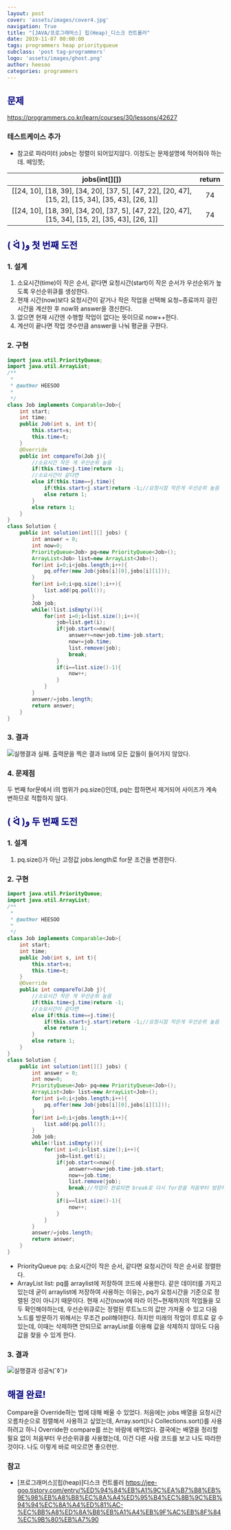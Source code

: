 ```yaml
---
layout: post
cover: 'assets/images/cover4.jpg'
navigation: True
title: "[JAVA/프로그래머스] 힙(Heap)_디스크 컨트롤러"
date: 2019-11-07 00:00:00
tags: programmers heap priorityqueue
subclass: 'post tag-programmers'
logo: 'assets/images/ghost.png'
author: heesoo
categories: programmers
---
```

## <span style="color:navy">문제</span>
<https://programmers.co.kr/learn/courses/30/lessons/42627>

### 테스트케이스 추가
- 참고로 파라미터 jobs는 정렬이 되어있지않다. 이정도는 문제설명에 적어줘야 하는데. 떼잉쯧;

| jobs(int[][]) | return |
| :----: | :----: |
| [[24, 10], [18, 39], [34, 20], [37, 5], [47, 22], [20, 47], [15, 2], [15, 34], [35, 43], [26, 1]] | 74 |
| [[24, 10], [18, 39], [34, 20], [37, 5], [47, 22], [20, 47], [15, 34], [15, 2], [35, 43], [26, 1]] | 74 |


## <span style="color:navy">( ᐛ )و 첫 번째 도전</span>

### 1. 설계
1. 소요시간(time)이 작은 순서, 같다면 요청시간(start)이 작은 순서가 우선순위가 높도록 우선순위큐를 생성한다.
2. 현재 시간(now)보다 요청시간이 같거나 작은 작업을 선택해 요청~종료까지 걸린 시간을 계산한 후 now와 answer을 갱신한다.
3. 없으면 현재 시간엔 수행할 작업이 없다는 뜻이므로 now++한다.
4. 계산이 끝나면 작업 갯수만큼 answer을 나눠 평균을 구한다.

### 2. 구현
```java
import java.util.PriorityQueue;
import java.util.ArrayList;
/**
 *
 * @author HEESOO
 *
 */
class Job implements Comparable<Job>{
    int start;
    int time;
    public Job(int s, int t){
        this.start=s;
        this.time=t;
    }
    @Override
    public int compareTo(Job j){
        //소요시간 작은 게 우선순위 높음
        if(this.time<j.time)return -1;
        //소요시간이 같다면
        else if(this.time==j.time){
            if(this.start<j.start)return -1;//요청시점 작은게 우선순위 높음
            else return 1;
        }
        else return 1;
    }
}  
class Solution {
    public int solution(int[][] jobs) {
        int answer = 0;
        int now=0;
        PriorityQueue<Job> pq=new PriorityQueue<Job>();
        ArrayList<Job> list=new ArrayList<Job>();
        for(int i=0;i<jobs.length;i++){
            pq.offer(new Job(jobs[i][0],jobs[i][1]));
        }
        for(int i=0;i<pq.size();i++){
            list.add(pq.poll());
        }
        Job job;
        while(!list.isEmpty()){
            for(int i=0;i<list.size();i++){
                job=list.get(i);
                if(job.start<=now){
                    answer+=now+job.time-job.start;
                    now+=job.time;
                    list.remove(job);
                    break;
                }
                if(i==list.size()-1){
                    now++;
                }                
            }
        }
        answer/=jobs.length;
        return answer;
    }
}
```
### 3. 결과
![실행결과](./assets/images/191107_1.PNG)
실패.
출력문을 찍은 결과 list에 모든 값들이 들어가지 않았다.

### 4. 문제점
두 번째 for문에서 i의 범위가 pq.size()인데, pq는 팝하면서 제거되어 사이즈가 계속 변하므로 적합하지 않다.

## <span style="color:navy">( ᐛ )و 두 번째 도전</span>

### 1. 설계
1. pq.size()가 아닌 고정값 jobs.length로 for문 조건을 변경한다.


### 2. 구현
```java
import java.util.PriorityQueue;
import java.util.ArrayList;
/**
 *
 * @author HEESOO
 *
 */
class Job implements Comparable<Job>{
    int start;
    int time;
    public Job(int s, int t){
        this.start=s;
        this.time=t;
    }
    @Override
    public int compareTo(Job j){
        //소요시간 작은 게 우선순위 높음
        if(this.time<j.time)return -1;
        //소요시간이 같다면
        else if(this.time==j.time){
            if(this.start<j.start)return -1;//요청시점 작은게 우선순위 높음
            else return 1;
        }
        else return 1;
    }
}  
class Solution {
    public int solution(int[][] jobs) {
        int answer = 0;
        int now=0;
        PriorityQueue<Job> pq=new PriorityQueue<Job>();
        ArrayList<Job> list=new ArrayList<Job>();
        for(int i=0;i<jobs.length;i++){
            pq.offer(new Job(jobs[i][0],jobs[i][1]));
        }
        for(int i=0;i<jobs.length;i++){
            list.add(pq.poll());
        }
        Job job;
        while(!list.isEmpty()){
            for(int i=0;i<list.size();i++){
                job=list.get(i);
                if(job.start<=now){
                    answer+=now+job.time-job.start;
                    now+=job.time;
                    list.remove(job);
                    break;//작업이 완료되면 break로 다시 for문을 처음부터 방문하여 놓치는 작업이 없도록 한다
                }
                if(i==list.size()-1){
                    now++;
                }                
            }
        }
        answer/=jobs.length;
        return answer;
    }
}
```
- PriorityQueue<Job> pq: 소요시간이 작은 순서, 같다면 요청시간이 작은 순서로 정렬한다.
- ArrayList<Job> list: pq를 arraylist에 저장하여 코드에 사용한다. 같은 데이터를 가지고 있는데 굳이 arraylist에 저장하여 사용하는 이유는, pq가 요청시간을 기준으로 정렬된 것이 아니기 때문이다. 현재 시간(now)에 따라 이전~현재까지의 작업들을 모두 확인해야하는데, 우선순위큐로는 정렬된 루트노드의 값만 가져올 수 있고 다음 노드를 방문하기 위해서는 무조건 poll해야한다. 하지만 미래의 작업이 루트로 갈 수 있는데, 이때는 삭제하면 안되므로 arrayList를 이용해 값을 삭제하지 않아도 다음 값을 찾을 수 있게 한다.

### 3. 결과
![실행결과](./assets/images/191107_2.PNG)
성공٩(˘◊˘)۶

## <span style="color:navy">해결 완료!</span>
Compare을 Override하는 법에 대해 배울 수 있었다. 처음에는 jobs 배열을 요청시간 오름차순으로 정렬해서 사용하고 싶었는데, Array.sort()나 Collections.sort()를 사용하려고 하니 Override한 compare를 쓰는 바람에 애먹었다. 결국에는 배열을 정리할 필요 없이 처음부터 우선순위큐를 사용했는데, 이건 다른 사람 코드를 보고 나도 따라한 것이다. 나도 이렇게 바로 떠오르면 좋으련만.

### 참고
- [프로그래머스][힙(heap)]디스크 컨트롤러 <https://jee-goo.tistory.com/entry/%ED%94%84%EB%A1%9C%EA%B7%B8%EB%9E%98%EB%A8%B8%EC%8A%A4%ED%95%B4%EC%8B%9C%EB%94%94%EC%8A%A4%ED%81%AC-%EC%BB%A8%ED%8A%B8%EB%A1%A4%EB%9F%AC%EB%8F%84%EC%9B%80%EB%A7%90>
